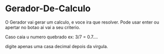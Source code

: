# Gerador-De-Calculo

O Gerador vai gerar um calculo, e voce ira que resolver.
Pode usar enter ou apertar no botao ai vai a seu criterio.

Caso caia u numero quebrado ex:
3/7 = 0.7....

digite apenas uma casa decimal depois da virgula.
